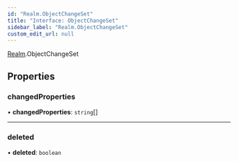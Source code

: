 ```yaml
---
id: "Realm.ObjectChangeSet"
title: "Interface: ObjectChangeSet"
sidebar_label: "Realm.ObjectChangeSet"
custom_edit_url: null
---
```


[Realm](../namespaces/Realm).ObjectChangeSet

## Properties

### changedProperties

• **changedProperties**: `string`[]

___

### deleted

• **deleted**: `boolean`
